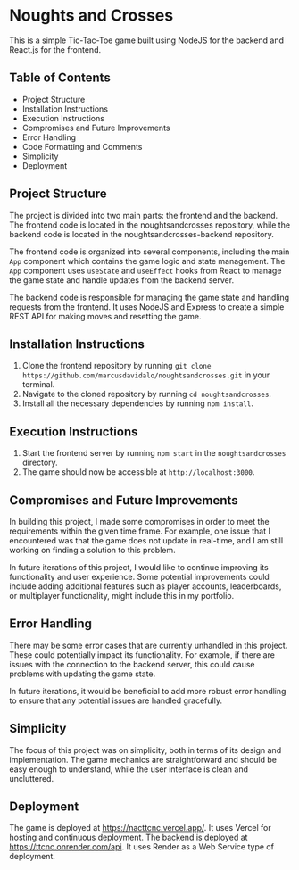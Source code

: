 # Noughts and Crosses

This is a simple Tic-Tac-Toe game built using NodeJS for the backend and React.js for the frontend.

## Table of Contents

- Project Structure
- Installation Instructions
- Execution Instructions
- Compromises and Future Improvements
- Error Handling
- Code Formatting and Comments
- Simplicity
- Deployment

## Project Structure

The project is divided into two main parts: the frontend and the backend. The frontend code is located in the noughtsandcrosses repository, while the backend code is located in the noughtsandcrosses-backend repository.

The frontend code is organized into several components, including the main `App` component which contains the game logic and state management. The `App` component uses `useState` and `useEffect` hooks from React to manage the game state and handle updates from the backend server.

The backend code is responsible for managing the game state and handling requests from the frontend. It uses NodeJS and Express to create a simple REST API for making moves and resetting the game.

## Installation Instructions

1. Clone the frontend repository by running `git clone https://github.com/marcusdavidalo/noughtsandcrosses.git` in your terminal.
2. Navigate to the cloned repository by running `cd noughtsandcrosses`.
3. Install all the necessary dependencies by running `npm install`.

## Execution Instructions

1. Start the frontend server by running `npm start` in the `noughtsandcrosses` directory.
2. The game should now be accessible at `http://localhost:3000`.

## Compromises and Future Improvements

In building this project, I made some compromises in order to meet the requirements within the given time frame. For example, one issue that I encountered was that the game does not update in real-time, and I am still working on finding a solution to this problem.

In future iterations of this project, I would like to continue improving its functionality and user experience. Some potential improvements could include adding additional features such as player accounts, leaderboards, or multiplayer functionality, might include this in my portfolio.

## Error Handling

There may be some error cases that are currently unhandled in this project. These could potentially impact its functionality. For example, if there are issues with the connection to the backend server, this could cause problems with updating the game state.

In future iterations, it would be beneficial to add more robust error handling to ensure that any potential issues are handled gracefully.

## Simplicity

The focus of this project was on simplicity, both in terms of its design and implementation. The game mechanics are straightforward and should be easy enough to understand, while the user interface is clean and uncluttered.

## Deployment

The game is deployed at https://nacttcnc.vercel.app/. It uses Vercel for hosting and continuous deployment.
The backend is deployed at https://ttcnc.onrender.com/api. It uses Render as a Web Service type of deployment.
